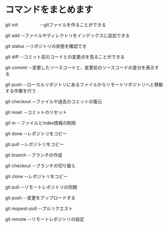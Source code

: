 # コマンドをまとめます
git init　　　　　--gitファイルを作ることができる

git add          --ファイルやディレクトリをインデックスに追加できる

git status       --リポジトリの状態を確認でき

git diff         --コミット前のコードとの変更点を見ることができる

git commit       --変更したソースコードと、変更前のソースコードの差分を表示する

git push         --ローカルリポジトリにあるファイルからリモートリポジトリへと移動する作業を行う


git checkout      --ファイルや過去のコミットの復元


git reset        --コミットのリセット


git m           --ファイルとindex情報の削除


git done        --レポジトリをコピー


gti pull        --レポジトリをコピー


git  branch    --ブランチの作成
　

git checkout   --ブランチの切り替え


git clone      --レポジトリをコピー


gti pull       --リモートレポジトリの同期


git push       --変更をアップロードする


git request-pull  --プルリクエスト


git remote    --リモートレポジトリの設定





